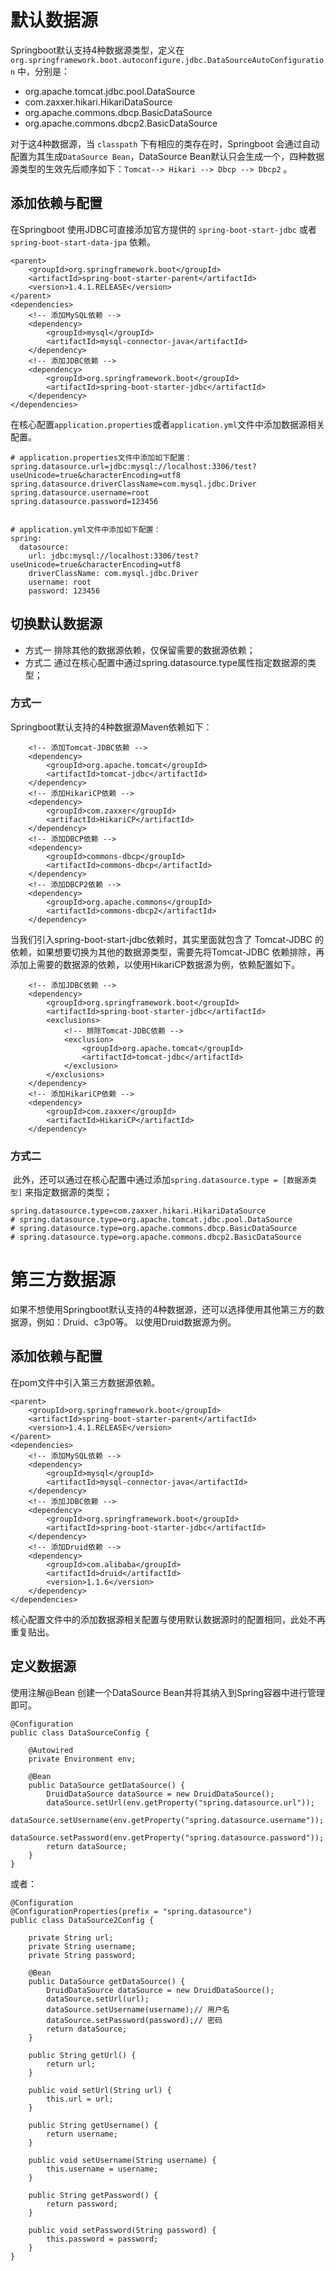 # 默认数据源

Springboot默认支持4种数据源类型，定义在 `org.springframework.boot.autoconfigure.jdbc.DataSourceAutoConfiguration` 中，分别是：

- org.apache.tomcat.jdbc.pool.DataSource
- com.zaxxer.hikari.HikariDataSource
- org.apache.commons.dbcp.BasicDataSource
- org.apache.commons.dbcp2.BasicDataSource

对于这4种数据源，当 `classpath` 下有相应的类存在时，Springboot 会通过自动配置为其生成`DataSource Bean`，DataSource Bean默认只会生成一个，四种数据源类型的生效先后顺序如下：`Tomcat--> Hikari --> Dbcp --> Dbcp2` 。 

## 添加依赖与配置

在Springboot 使用JDBC可直接添加官方提供的 `spring-boot-start-jdbc` 或者 `spring-boot-start-data-jpa` 依赖。 

	<parent>
		<groupId>org.springframework.boot</groupId>
		<artifactId>spring-boot-starter-parent</artifactId>
		<version>1.4.1.RELEASE</version>
	</parent>
	<dependencies>
		<!-- 添加MySQL依赖 -->
		<dependency>
			<groupId>mysql</groupId>
			<artifactId>mysql-connector-java</artifactId>
		</dependency>
		<!-- 添加JDBC依赖 -->
		<dependency>
			<groupId>org.springframework.boot</groupId>
			<artifactId>spring-boot-starter-jdbc</artifactId>
		</dependency>
	</dependencies>

在核心配置`application.properties`或者`application.yml`文件中添加数据源相关配置。 

	# application.properties文件中添加如下配置：
	spring.datasource.url=jdbc:mysql://localhost:3306/test?useUnicode=true&characterEncoding=utf8
	spring.datasource.driverClassName=com.mysql.jdbc.Driver
	spring.datasource.username=root
	spring.datasource.password=123456
	 
	
	# application.yml文件中添加如下配置：
	spring:
	  datasource:
	    url: jdbc:mysql://localhost:3306/test?useUnicode=true&characterEncoding=utf8
	    driverClassName: com.mysql.jdbc.Driver
	    username: root
	    password: 123456

## 切换默认数据源

- 方式一 排除其他的数据源依赖，仅保留需要的数据源依赖； 
- 方式二 通过在核心配置中通过spring.datasource.type属性指定数据源的类型； 

### 方式一
Springboot默认支持的4种数据源Maven依赖如下：

		<!-- 添加Tomcat-JDBC依赖 -->
		<dependency>
			<groupId>org.apache.tomcat</groupId>
			<artifactId>tomcat-jdbc</artifactId>
		</dependency>
		<!-- 添加HikariCP依赖 -->
		<dependency>
			<groupId>com.zaxxer</groupId>
			<artifactId>HikariCP</artifactId>
		</dependency>
		<!-- 添加DBCP依赖 -->
		<dependency>
			<groupId>commons-dbcp</groupId>
			<artifactId>commons-dbcp</artifactId>
		</dependency>
		<!-- 添加DBCP2依赖 -->
		<dependency>
			<groupId>org.apache.commons</groupId>
			<artifactId>commons-dbcp2</artifactId>
		</dependency>

当我们引入spring-boot-start-jdbc依赖时，其实里面就包含了 Tomcat-JDBC 的依赖，如果想要切换为其他的数据源类型，需要先将Tomcat-JDBC 依赖排除，再添加上需要的数据源的依赖，以使用HikariCP数据源为例，依赖配置如下。

		<!-- 添加JDBC依赖 -->
		<dependency>
			<groupId>org.springframework.boot</groupId>
			<artifactId>spring-boot-starter-jdbc</artifactId>
			<exclusions>
				<!-- 排除Tomcat-JDBC依赖 -->
				<exclusion>
					<groupId>org.apache.tomcat</groupId>
					<artifactId>tomcat-jdbc</artifactId>
				</exclusion>
			</exclusions>
		</dependency>
		<!-- 添加HikariCP依赖 -->
		<dependency>
			<groupId>com.zaxxer</groupId>
			<artifactId>HikariCP</artifactId>
		</dependency>

### 方式二 
 此外，还可以通过在核心配置中通过添加`spring.datasource.type = [数据源类型]` 来指定数据源的类型； 

	spring.datasource.type=com.zaxxer.hikari.HikariDataSource
	# spring.datasource.type=org.apache.tomcat.jdbc.pool.DataSource
	# spring.datasource.type=org.apache.commons.dbcp.BasicDataSource
	# spring.datasource.type=org.apache.commons.dbcp2.BasicDataSource

# 第三方数据源

如果不想使用Springboot默认支持的4种数据源，还可以选择使用其他第三方的数据源，例如：Druid、c3p0等。
以使用Druid数据源为例。 

## 添加依赖与配置
在pom文件中引入第三方数据源依赖。 

	<parent>
		<groupId>org.springframework.boot</groupId>
		<artifactId>spring-boot-starter-parent</artifactId>
		<version>1.4.1.RELEASE</version>
	</parent>
	<dependencies>
		<!-- 添加MySQL依赖 -->
		<dependency>
			<groupId>mysql</groupId>
			<artifactId>mysql-connector-java</artifactId>
		</dependency>
		<!-- 添加JDBC依赖 -->
		<dependency>
			<groupId>org.springframework.boot</groupId>
			<artifactId>spring-boot-starter-jdbc</artifactId>
		</dependency>
		<!-- 添加Druid依赖 -->
		<dependency>
			<groupId>com.alibaba</groupId>
			<artifactId>druid</artifactId>
			<version>1.1.6</version>
		</dependency>
	</dependencies>

核心配置文件中的添加数据源相关配置与使用默认数据源时的配置相同，此处不再重复贴出。  

## 定义数据源
使用注解@Bean 创建一个DataSource Bean并将其纳入到Spring容器中进行管理即可。 

	@Configuration
	public class DataSourceConfig {
	 
		@Autowired
		private Environment env;
	 
		@Bean
		public DataSource getDataSource() {
			DruidDataSource dataSource = new DruidDataSource();
			dataSource.setUrl(env.getProperty("spring.datasource.url"));
			dataSource.setUsername(env.getProperty("spring.datasource.username"));
			dataSource.setPassword(env.getProperty("spring.datasource.password"));
			return dataSource;
		}
	}

或者： 

	@Configuration
	@ConfigurationProperties(prefix = "spring.datasource")
	public class DataSource2Config {
	 
		private String url;
		private String username;
		private String password;
	 
		@Bean
		public DataSource getDataSource() {
			DruidDataSource dataSource = new DruidDataSource();
			dataSource.setUrl(url);
			dataSource.setUsername(username);// 用户名
			dataSource.setPassword(password);// 密码
			return dataSource;
		}
	 
		public String getUrl() {
			return url;
		}
	 
		public void setUrl(String url) {
			this.url = url;
		}
	 
		public String getUsername() {
			return username;
		}
	 
		public void setUsername(String username) {
			this.username = username;
		}
	 
		public String getPassword() {
			return password;
		}
	 
		public void setPassword(String password) {
			this.password = password;
		}
	}